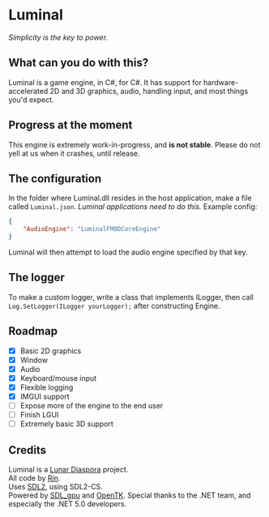 # Luminal
*Simplicity is the key to power.*

## What can you do with this?
Luminal is a game engine, in C#, for C#.
It has support for hardware-accelerated 2D and 3D graphics, audio, handling input, and most things you'd expect.

## Progress at the moment
This engine is extremely work-in-progress, and **is not stable**. Please do not yell at us when it crashes, until release.

## The configuration
In the folder where Luminal.dll resides in the host application, make a file called `Luminal.json`.
*Luminal applications need to do this.*
Example config:
```json
{
	"AudioEngine": "LuminalFMODCoreEngine"
}
```
Luminal will then attempt to load the audio engine specified by that key.

## The logger
To make a custom logger, write a class that implements ILogger, then call `Log.SetLogger(ILogger yourLogger);` after constructing Engine.

## Roadmap
- [x] Basic 2D graphics
- [x] Window
- [x] Audio
- [x] Keyboard/mouse input
- [x] Flexible logging
- [X] IMGUI support
- [ ] Expose more of the engine to the end user
- [ ] Finish LGUI
- [ ] Extremely basic 3D support

## Credits
Luminal is a [Lunar Diaspora](https://github.com/LunarDiaspora) project.  
All code by [Rin](https://github.com/ry00001).  
Uses [SDL2](https://libsdl.org), using SDL2-CS.  
Powered by [SDL_gpu](https://github.com/grimfang4/sdl-gpu) and [OpenTK](https://github.com/opentk).
Special thanks to the .NET team, and especially the .NET 5.0 developers.